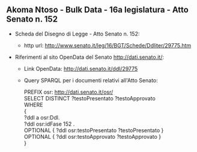 ## Akoma Ntoso - Bulk Data - 16a legislatura - Atto Senato n. 152 ##

* Scheda del Disegno di Legge - Atto Senato n. 152:
	* http url: http://www.senato.it/leg/16/BGT/Schede/Ddliter/29775.htm

* Riferimenti al sito OpenData del Senato http://dati.senato.it/:
	* Link OpenData: http://dati.senato.it/ddl/29775
	* Query SPARQL per i documenti relativi all'Atto Senato:

        PREFIX osr: <http://dati.senato.it/osr/>  
		SELECT DISTINCT ?testoPresentato ?testoApprovato  
		WHERE  
		{  
		    ?ddl a osr:Ddl.  
		    ?ddl osr:idFase 152 .  
		    OPTIONAL { ?ddl osr:testoPresentato ?testoPresentato }  
		    OPTIONAL { ?ddl osr:testoApprovato ?testoApprovato }  
		}
		
